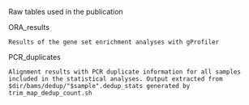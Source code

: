 Raw tables used in the publication

ORA_results
```
Results of the gene set enrichment analyses with gProfiler
```     

PCR_duplicates
```
Alignment results with PCR duplicate information for all samples included in the statistical analyses. Output extracted from $dir/bams/dedup/"$sample".dedup_stats generated by trim_map_dedup_count.sh
```
                  
                  
                  
